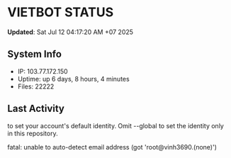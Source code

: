 # VIETBOT STATUS
**Updated**: Sat Jul 12 04:17:20 AM +07 2025

## System Info
- IP: 103.77.172.150
- Uptime: up 6 days, 8 hours, 4 minutes
- Files: 22222

## Last Activity

to set your account's default identity.
Omit --global to set the identity only in this repository.

fatal: unable to auto-detect email address (got 'root@vinh3690.(none)')
